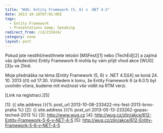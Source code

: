 ```yaml
---
title: "WUG: Entity Framework (5, 6) v .NET 4.5"
date: 2013-10-18T07:01:00Z
tags:
  - Entity Framework
  - Presentations &amp; Speaking
redirect_from: /id/233424/
category: none
layout: post
---
```

Pokud jste nestihli/nestihnete letošní [MSFest][1] nebo [TechEd][2] a zajímá vás (především) Entity Framework 6 mohla by vám přijít vhod akce [WUG][3]u ve Zlíně.

<!-- excerpt -->

Moje přednáška na téma [Entity Framework (5, 6) v .NET 4.5][4] se koná 24. 10. 2013 (čt) od 17:30. Vzhledem k tomu, že Entity Framework 6 (a 6.0.1) byl uvolněn včera, budeme mít možnost vše vidět na RTM verzi.

[Link na registraci.][5]

[1]: {{ site.address }}{% post_url 2013-10-08-233422-ms-fest-2013-brno-praha %}
[2]: {{ site.address }}{% post_url 2013-05-13-233262-gopas-teched-2013 %}
[3]: http://www.wug.cz
[4]: http://wug.cz/zlin/akce/612-Entity-Framework-5-6-v-NET-4-5
[5]: http://wug.cz/zlin/akce/612-Entity-Framework-5-6-v-NET-4-5
